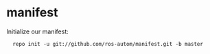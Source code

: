 # manifest


Initialize our manifest:

      repo init -u git://github.com/ros-autom/manifest.git -b master
